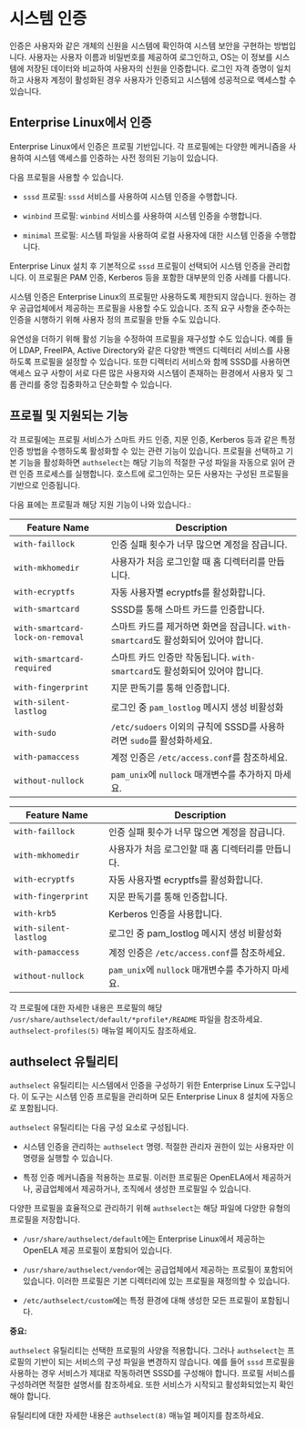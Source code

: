 <!--
SPDX-FileCopyrightText: 2023,2024 Oracle and/or its affiliates.
SPDX-License-Identifier: CC-BY-SA-4.0
-->

# 시스템 인증

인증은 사용자와 같은 개체의 신원을 시스템에 확인하여 시스템 보안을 구현하는 방법입니다. 사용자는 사용자 이름과 비밀번호를 제공하여 로그인하고, OS는 이 정보를 시스템에 저장된 데이터와 비교하여 사용자의 신원을 인증합니다. 로그인 자격 증명이 일치하고 사용자 계정이 활성화된 경우 사용자가 인증되고 시스템에 성공적으로 액세스할 수 있습니다.

## Enterprise Linux에서 인증

Enterprise Linux에서 인증은 프로필 기반입니다. 각 프로필에는 다양한 메커니즘을 사용하여 시스템 액세스를 인증하는 사전 정의된 기능이 있습니다.

다음 프로필을 사용할 수 있습니다.

- `sssd` 프로필: `sssd` 서비스를 사용하여 시스템 인증을 수행합니다.

- `winbind` 프로필: `winbind` 서비스를 사용하여 시스템 인증을 수행합니다.

- `minimal` 프로필: 시스템 파일을 사용하여 로컬 사용자에 대한 시스템 인증을 수행합니다.

Enterprise Linux 설치 후 기본적으로 `sssd` 프로필이 선택되어 시스템 인증을 관리합니다. 이 프로필은 PAM 인증, Kerberos 등을 포함한 대부분의 인증 사례를 다룹니다.

시스템 인증은 Enterprise Linux의 프로필만 사용하도록 제한되지 않습니다. 원하는 경우 공급업체에서 제공하는 프로필을 사용할 수도 있습니다. 조직 요구 사항을 준수하는 인증을 시행하기 위해 사용자 정의 프로필을 만들 수도 있습니다.

유연성을 더하기 위해 활성 기능을 수정하여 프로필을 재구성할 수도 있습니다. 예를 들어 LDAP, FreeIPA, Active Directory와 같은 다양한 백엔드 디렉터리 서비스를 사용하도록 프로필을 설정할 수 있습니다. 또한 디렉터리 서비스와 함께 SSSD를 사용하면 액세스 요구 사항이 서로 다른 많은 사용자와 시스템이 존재하는 환경에서 사용자 및 그룹 관리를 중앙 집중화하고 단순화할 수 있습니다.

## 프로필 및 지원되는 기능

각 프로필에는 프로필 서비스가 스마트 카드 인증, 지문 인증, Kerberos 등과 같은 특정 인증 방법을 수행하도록 활성화할 수 있는 관련 기능이 있습니다. 프로필을 선택하고 기본 기능을 활성화하면 `authselect`는 해당 기능의 적절한 구성 파일을 자동으로 읽어 관련 인증 프로세스를 실행합니다. 호스트에 로그인하는 모든 사용자는 구성된 프로필을 기반으로 인증됩니다.

다음 표에는 프로필과 해당 지원 기능이 나와 있습니다.:

| Feature Name                     | Description                                                                             |
| -------------------------------- | --------------------------------------------------------------------------------------- |
| `with-faillock`                  | 인증 실패 횟수가 너무 많으면 계정을 잠급니다.                                              |
| `with-mkhomedir`                 | 사용자가 처음 로그인할 때 홈 디렉터리를 만듭니다.                                            |
| `with-ecryptfs`                  | 자동 사용자별 ecryptfs를 활성화합니다.                                               |
| `with-smartcard`                 | SSSD를 통해 스마트 카드를 인증합니다.                                                 |
| `with-smartcard-lock-on-removal` | 스마트 카드를 제거하면 화면을 잠급니다. `with-smartcard`도 활성화되어 있어야 합니다. |
| `with-smartcard-required`        | 스마트 카드 인증만 작동됩니다. `with-smartcard`도 활성화되어 있어야 합니다.      |
| `with-fingerprint`               | 지문 판독기를 통해 인증합니다.                                                       |
| `with-silent-lastlog`            | 로그인 중 `pam_lostlog` 메시지 생성 비활성화                                                         |
| `with-sudo`                      | `/etc/sudoers` 이외의 규칙에 SSSD를 사용하려면 `sudo`를 활성화하세요.                      |
| `with-pamaccess`                 | 계정 인증은 `/etc/access.conf`를 참조하세요.                                       |
| `without-nullock`                | `pam_unix`에 `nullock` 매개변수를 추가하지 마세요.                                   |

| Feature Name          | Description                                           |
| --------------------- | ----------------------------------------------------- |
| `with-faillock`       | 인증 실패 횟수가 너무 많으면 계정을 잠급니다.            |
| `with-mkhomedir`      | 사용자가 처음 로그인할 때 홈 디렉터리를 만듭니다.          |
| `with-ecryptfs`       | 자동 사용자별 ecryptfs를 활성화합니다.             |
| `with-fingerprint`    | 지문 판독기를 통해 인증합니다.                     |
| `with-krb5`           | Kerberos 인증을 사용합니다.                   |
| `with-silent-lastlog` | 로그인 중 pam\_lostlog 메시지 생성 비활성화  |
| `with-pamaccess`      | 계정 인증은 `/etc/access.conf`를 참조하세요.     |
| `without-nullock`     | `pam_unix`에 `nullock` 매개변수를 추가하지 마세요. |

각 프로필에 대한 자세한 내용은 프로필의 해당 `/usr/share/authselect/default/*profile*/README` 파일을 참조하세요. `authselect-profiles(5)` 매뉴얼 페이지도 참조하세요.

## authselect 유틸리티

`authselect` 유틸리티는 시스템에서 인증을 구성하기 위한 Enterprise Linux 도구입니다. 이 도구는 시스템 인증 프로필을 관리하며 모든 Enterprise Linux 8 설치에 자동으로 포함됩니다.

`authselect` 유틸리티는 다음 구성 요소로 구성됩니다.

- 시스템 인증을 관리하는 `authselect` 명령. 적절한 관리자 권한이 있는 사용자만 이 명령을 실행할 수 있습니다.

- 특정 인증 메커니즘을 적용하는 프로필. 이러한 프로필은 OpenELA에서 제공하거나, 공급업체에서 제공하거나, 조직에서 생성한 프로필일 수 있습니다.

다양한 프로필을 효율적으로 관리하기 위해 `authselect`는 해당 파일에 다양한 유형의 프로필을 저장합니다.

- `/usr/share/authselect/default`에는 Enterprise Linux에서 제공하는 OpenELA 제공 프로필이 포함되어 있습니다.

- `/usr/share/authselect/vendor`에는 공급업체에서 제공하는 프로필이 포함되어 있습니다. 이러한 프로필은 기본 디렉터리에 있는 프로필을 재정의할 수 있습니다.

- `/etc/authselect/custom`에는 특정 환경에 대해 생성한 모든 프로필이 포함됩니다.

**중요:**

`authselect` 유틸리티는 선택한 프로필의 사양을 적용합니다. 그러나 `authselect`는 프로필의 기반이 되는 서비스의 구성 파일을 변경하지 않습니다. 예를 들어 `sssd` 프로필을 사용하는 경우 서비스가 제대로 작동하려면 SSSD를 구성해야 합니다. 프로필 서비스를 구성하려면 적절한 설명서를 참조하세요. 또한 서비스가 시작되고 활성화되었는지 확인해야 합니다.

유틸리티에 대한 자세한 내용은 `authselect(8)` 매뉴얼 페이지를 참조하세요.
